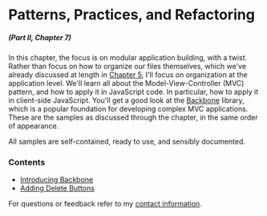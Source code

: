# Patterns, Practices, and Refactoring

##### _(Part II, Chapter 7)_

In this chapter, the focus is on modular application building, with a twist. Rather than focus on how to organize our files themselves, which we've already discussed at length in [Chapter 5][1], I'll focus on organization at the application level. We'll learn all about the Model-View-Controller (MVC) pattern, and how to apply it in JavaScript code. In particular, how to apply it in client-side JavaScript. You'll get a good look at the [Backbone][3] library, which is a popular foundation for developing complex MVC applications. These are the samples as discussed through the chapter, in the same order of appearance.

All samples are self-contained, ready to use, and sensibly documented.

### Contents

- [Introducing Backbone](https://github.com/bevacqua/buildfirst/tree/master/ch07/01_introducing-backbone)
- [Adding Delete Buttons](https://github.com/bevacqua/buildfirst/tree/master/ch07/02_adding-delete-buttons)

For questions or feedback refer to my [contact information](https://github.com/bevacqua/buildfirst#feedback).

[1]: https://github.com/bevacqua/buildfirst/tree/master/ch05
[2]: http://en.wikipedia.org/wiki/Model%E2%80%93view%E2%80%93controller
[3]: http://backbonejs.org/
